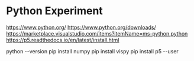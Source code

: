 # Python Experiment

https://www.python.org/
https://www.python.org/downloads/
https://marketplace.visualstudio.com/items?itemName=ms-python.python
https://p5.readthedocs.io/en/latest/install.html

python --version
pip install numpy
pip install vispy
pip install p5 --user